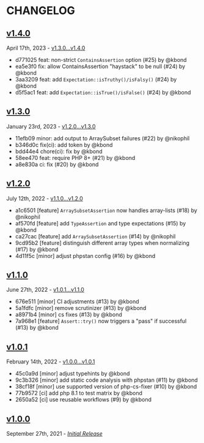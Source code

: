 # CHANGELOG

## [v1.4.0](https://github.com/zenstruck/assert/releases/tag/v1.4.0)

April 17th, 2023 - [v1.3.0...v1.4.0](https://github.com/zenstruck/assert/compare/v1.3.0...v1.4.0)

* d771025 feat: non-strict `ContainsAssertion` option (#25) by @kbond
* ea5e3f0 fix: allow ContainsAssertion "haystack" to be null (#24) by @kbond
* 3aa3209 feat: add `Expectation::isTruthy()/isFalsy()` (#24) by @kbond
* d5f5ac1 feat: add `Expectation::isTrue()/isFalse()` (#24) by @kbond

## [v1.3.0](https://github.com/zenstruck/assert/releases/tag/v1.3.0)

January 23rd, 2023 - [v1.2.0...v1.3.0](https://github.com/zenstruck/assert/compare/v1.2.0...v1.3.0)

* 11efb09 minor: add output to ArraySubset failures (#22) by @nikophil
* b346d0c fix(ci): add token by @kbond
* bdd44e4 chore(ci): fix by @kbond
* 58ee470 feat: require PHP 8+ (#21) by @kbond
* a8e830a ci: fix (#20) by @kbond

## [v1.2.0](https://github.com/zenstruck/assert/releases/tag/v1.2.0)

July 12th, 2022 - [v1.1.0...v1.2.0](https://github.com/zenstruck/assert/compare/v1.1.0...v1.2.0)

* a1c6501 [feature] `ArraySubsetAssertion` now handles array-lists (#18) by @nikophil
* af570fd [feature] add `TypeAssertion` and type expectations (#15) by @kbond
* ca27cac [feature] add `ArraySubsetAssertion` (#14) by @nikophil
* 9cd95b2 [feature] distinguish different array types when normalizing (#17) by @kbond
* 4d11f5c [minor] adjust phpstan config (#16) by @kbond

## [v1.1.0](https://github.com/zenstruck/assert/releases/tag/v1.1.0)

June 27th, 2022 - [v1.0.1...v1.1.0](https://github.com/zenstruck/assert/compare/v1.0.1...v1.1.0)

* 676e511 [minor] CI adjustments (#13) by @kbond
* 5a1fdfc [minor] remove scrutinizer (#13) by @kbond
* a8971b4 [minor] cs fixes (#13) by @kbond
* 7a968e1 [feature] `Assert::try()` now triggers a "pass" if successful (#13) by @kbond

## [v1.0.1](https://github.com/zenstruck/assert/releases/tag/v1.0.1)

February 14th, 2022 - [v1.0.0...v1.0.1](https://github.com/zenstruck/assert/compare/v1.0.0...v1.0.1)

* 45c0a9d [minor] adjust typehints by @kbond
* 9c3b326 [minor] add static code analysis with phpstan (#11) by @kbond
* 38cf18f [minor] use supported version of php-cs-fixer (#10) by @kbond
* 77b9572 [ci] add php 8.1 to test matrix by @kbond
* 2650a52 [ci] use reusable workflows (#9) by @kbond

## [v1.0.0](https://github.com/zenstruck/assert/releases/tag/v1.0.0)

September 27th, 2021 - _[Initial Release](https://github.com/zenstruck/assert/commits/v1.0.0)_

